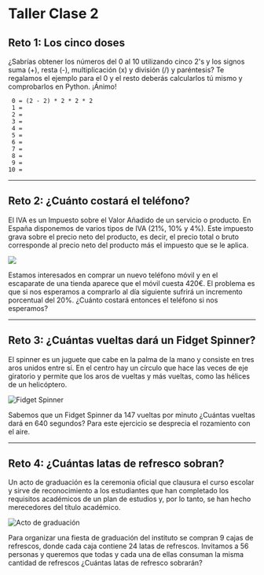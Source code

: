 # Taller Clase 2

## Reto 1: Los cinco doses
¿Sabrías obtener los números del 0 al 10 utilizando cinco 2's y los signos suma (+), resta (-),  multiplicación (x) y división (/) y paréntesis? Te regalamos el ejemplo para el 0 y el resto deberás calcularlos tú mismo y comprobarlos en Python. ¡Ánimo!

```
 0 = (2 - 2) * 2 * 2 * 2
 1 = 
 2 = 
 3 = 
 4 = 
 5 = 
 6 = 
 7 = 
 8 = 
 9 = 
10 = 
```

***

## Reto 2: ¿Cuánto costará el teléfono?
El IVA es un Impuesto sobre el Valor Añadido de un servicio o producto. En España disponemos de varios tipos de IVA (21%, 10% y 4%). Este impuesto grava sobre el precio neto del producto, es decir, el precio total o bruto corresponde al precio neto del producto más el impuesto que se le aplica.

![](https://encrypted-tbn0.gstatic.com/images?q=tbn:ANd9GcS4oulVJH5Hu4OVziLAqQNxWN05rE2EmRDAKA&usqp=CAU)

Estamos interesados en comprar un nuevo teléfono móvil y en el escaparate de una tienda aparece que el móvil cuesta 420€. El problema es que si nos esperamos a comprarlo al día siguiente sufrirá un incremento porcentual del 20%. ¿Cuánto costará entonces el teléfono si nos esperamos?

***

## Reto 3: ¿Cuántas vueltas dará un Fidget Spinner?

El spinner es un juguete que cabe en la palma de la mano y consiste en tres aros unidos entre sí. En el centro hay un círculo que hace las veces de eje giratorio y permite que los aros de vueltas y más vueltas, como las hélices de un helicóptero.

![Fidget Spinner](https://i.ytimg.com/vi/EwRYTkq28Zo/maxresdefault.jpg)

Sabemos que un Fidget Spinner da 147 vueltas por minuto ¿Cuántas vueltas dará en 640 segundos? Para este ejercicio se desprecia el rozamiento con el aire.

***

## Reto 4: ¿Cuántas latas de refresco sobran?
Un acto de graduación es la ceremonia oficial que clausura el curso escolar y sirve de reconocimiento a los estudiantes que han completado los requisitos académicos de un plan de estudios y, por lo tanto, se han hecho merecedores del título académico.

![Acto de graduación](https://www.altonivel.com.mx/wp-content/uploads/2017/06/Graduacion.jpg)

Para organizar una fiesta de graduación del instituto se compran 9 cajas de refrescos, donde cada caja contiene 24 latas de refrescos. Invitamos a 56 personas y queremos que todas y cada una de ellas consuman la misma cantidad de refrescos ¿Cuántas latas de refresco sobrarán?
